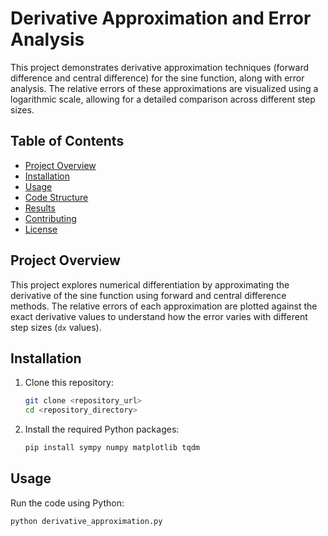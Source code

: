 # Derivative Approximation and Error Analysis

This project demonstrates derivative approximation techniques (forward difference and central difference) for the sine function, along with error analysis. The relative errors of these approximations are visualized using a logarithmic scale, allowing for a detailed comparison across different step sizes.

## Table of Contents
- [Project Overview](#project-overview)
- [Installation](#installation)
- [Usage](#usage)
- [Code Structure](#code-structure)
- [Results](#results)
- [Contributing](#contributing)
- [License](#license)

## Project Overview

This project explores numerical differentiation by approximating the derivative of the sine function using forward and central difference methods. The relative errors of each approximation are plotted against the exact derivative values to understand how the error varies with different step sizes (`dx` values).

## Installation

1. Clone this repository:
    ```bash
    git clone <repository_url>
    cd <repository_directory>
    ```

2. Install the required Python packages:
    ```bash
    pip install sympy numpy matplotlib tqdm
    ```

## Usage

Run the code using Python:

```bash
python derivative_approximation.py
